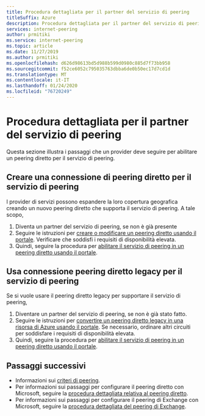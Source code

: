 ```yaml
---
title: Procedura dettagliata per il partner del servizio di peering
titleSuffix: Azure
description: Procedura dettagliata per il partner del servizio di peering
services: internet-peering
author: prmitiki
ms.service: internet-peering
ms.topic: article
ms.date: 11/27/2019
ms.author: prmitiki
ms.openlocfilehash: d626d98613bd5d988b599d0980c885d7f73bb958
ms.sourcegitcommit: f52ce6052c795035763dbba6de0b50ec17d7cd1d
ms.translationtype: MT
ms.contentlocale: it-IT
ms.lasthandoff: 01/24/2020
ms.locfileid: "76720249"
---
```

# <a name="peering-service-partner-walkthrough"></a>Procedura dettagliata per il partner del servizio di peering

Questa sezione illustra i passaggi che un provider deve seguire per abilitare un peering diretto per il servizio di peering.

## <a name="create-direct-peering-connection-for-peering-service"></a>Creare una connessione di peering diretto per il servizio di peering
I provider di servizi possono espandere la loro copertura geografica creando un nuovo peering diretto che supporta il servizio di peering. A tale scopo,
1. Diventa un partner del servizio di peering, se non è già presente
1. Seguire le istruzioni per [creare o modificare un peering diretto usando il portale](howto-direct-portal.md). Verificare che soddisfi i requisiti di disponibilità elevata.
1. Quindi, seguire la procedura per [abilitare il servizio di peering in un peering diretto usando il portale](howto-peering-service-portal.md).

## <a name="use-legacy-direct-peering-connection-for-peering-service"></a>Usa connessione peering diretto legacy per il servizio di peering
Se si vuole usare il peering diretto legacy per supportare il servizio di peering,
1. Diventare un partner del servizio di peering, se non è già stato fatto.
1. Seguire le istruzioni per [convertire un peering diretto legacy in una risorsa di Azure usando il portale](howto-legacy-direct-portal.md). Se necessario, ordinare altri circuiti per soddisfare i requisiti di disponibilità elevata.
1. Quindi, seguire la procedura per [abilitare il servizio di peering in un peering diretto usando il portale](howto-peering-service-portal.md).

## <a name="next-steps"></a>Passaggi successivi

* Informazioni sui [criteri di peering](https://peering.azurewebsites.net/peering).
* Per informazioni sui passaggi per configurare il peering diretto con Microsoft, seguire la [procedura dettagliata relativa al peering diretto](walkthrough-direct-all.md).
* Per informazioni sui passaggi per configurare il peering di Exchange con Microsoft, seguire la [procedura dettagliata del peering di Exchange](walkthrough-exchange-all.md).